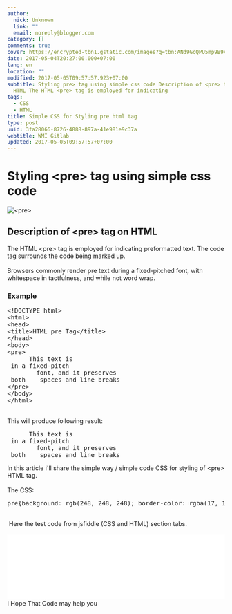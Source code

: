 ```yaml
---
author:
  nick: Unknown
  link: ""
  email: noreply@blogger.com
category: []
comments: true
cover: https://encrypted-tbn1.gstatic.com/images?q=tbn:ANd9GcQPU5mp9B9Vq99lF8d8-apVN1I1DoiA9DcmpTwYsP1MY5hRB8oY
date: 2017-05-04T20:27:00.000+07:00
lang: en
location: ""
modified: 2017-05-05T09:57:57.923+07:00
subtitle: Styling pre> tag using simple css code Description of <pre> tag on
  HTML The HTML <pre> tag is employed for indicating
tags:
  - CSS
  - HTML
title: Simple CSS for Styling pre html tag
type: post
uuid: 3fa28066-8726-4888-897a-41e981e9c37a
webtitle: WMI Gitlab
updated: 2017-05-05T09:57:57+07:00
---
```


<div dir="ltr" style="text-align: left;" trbidi="on"><h1>    Styling &lt;pre&gt; tag using simple css code </h1><div><img alt="<pre>" src="https://encrypted-tbn1.gstatic.com/images?q=tbn:ANd9GcQPU5mp9B9Vq99lF8d8-apVN1I1DoiA9DcmpTwYsP1MY5hRB8oY" title="<pre>"></div><div><h2>        Description of &lt;pre&gt; tag on HTML     </h2><div><div>The HTML &lt;pre&gt; tag is employed for indicating preformatted             text. The code tag surrounds the code being marked up.         </div><div><br></div><div>Browsers commonly render pre text during a fixed-pitched font, with             whitespace in tactfulness, and while not word wrap.</div></div><h3>        Example     </h3><pre>&lt;!DOCTYPE html&gt;<br>&lt;html&gt;<br>&lt;head&gt;<br>&lt;title&gt;HTML pre Tag&lt;/title&gt;<br>&lt;/head&gt;<br>&lt;body&gt;<br>&lt;pre&gt;<br>      This text is<br> in a fixed-pitch<br>        font, and it preserves<br> both    spaces and line breaks<br>&lt;/pre&gt;<br>&lt;/body&gt;<br>&lt;/html&gt;</pre><div><br>This will produce following result:         </div><div><pre>      This text is<br> in a fixed-pitch<br>        font, and it preserves<br> both    spaces and line breaks<br></pre></div></div><div>In this article i'll share the simple way / simple code CSS for styling of &lt;pre&gt; HTML tag.<br><br>The CSS:<br><pre>pre{background: rgb(248, 248, 248); border-color: rgba(17, 17, 17, 0.0392157) rgba(17, 17, 17, 0.0392157) rgba(17, 17, 17, 0.0392157) rgb(32, 142, 214); border-radius: 4px; border-style: solid; border-width: 1px 1px 1px 5px; box-sizing: border-box; clear: both; color: #4d4e53; font-family: Menlo, Monaco, Consolas, 'Courier New', monospace; font-size: 13px; line-height: 28px; margin-bottom: 30px; overflow: auto; padding: 15px; tab-size: 4; word-break: break-all; word-wrap: normal;}</pre><br>&nbsp;Here the test code from jsfiddle (CSS and HTML) section tabs.     </div><br><iframe allowfullscreen="allowfullscreen" frameborder="0" height="auto" src="//jsfiddle.net/dimaslanjaka/p9uw69bb/embedded/" width="100%"></iframe><br>I Hope That Code may help you </div><script>document.querySelectorAll("pre,code");
  pretext.forEach(function (el) {
    el.classList.toggle("notranslate", true);
  });</script><script>document.querySelectorAll("pre,code");
  pretext.forEach(function (el) {
    el.classList.toggle("notranslate", true);
  });</script>